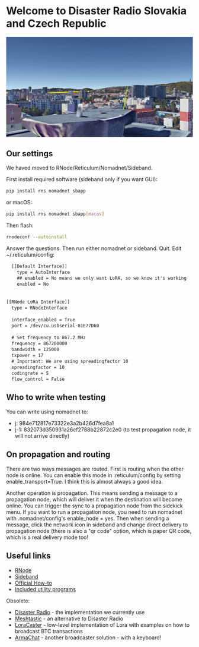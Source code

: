 # Welcome to Disaster Radio Slovakia and Czech Republic

![Cover image](disaster-radio-bratislava.jpg?a)

<!--
## Our connectivity

[View the map of Bratislava](https://umap.openstreetmap.fr/en/map/disaster-radio-sk-cz_495988)
-->

## Our settings

We haved moved to RNode/Reticulum/Nomadnet/Sideband.

First install required software (sideband only if you want GUI):

```bash
pip install rns nomadnet sbapp
```

or macOS:

```bash
pip install rns nomadnet sbapp[macos]
```

Then flash:

```bash
rnodeconf --autoinstall
```

Answer the questions. Then run either nomadnet or sideband. Quit. Edit ~/.reticulum/config:

```
  [[Default Interface]]
    type = AutoInterface
    ## enabled = No means we only want LoRA, so we know it's working
    enabled = No


[[RNode LoRa Interface]]
  type = RNodeInterface

  interface_enabled = True
  port = /dev/cu.usbserial-01E77D60

  # Set frequency to 867.2 MHz
  frequency = 867200000
  bandwidth = 125000
  txpower = 17
  # Important: We are using spreadingfactor 10
  spreadingfactor = 10
  codingrate = 5
  flow_control = False
```

## Who to write when testing

You can write using nomadnet to:

 - j: 984e712817e73322e3a2b426d7fea8a1
 - j-1: 832073d350931a26cf2788b22872c2e0 (to test propagation node, it will not arrive directly)

## On propagation and routing

There are two ways messages are routed. First is routing when the other node is online. You can enable this
mode in .reticulum/config by setting enable_transport=True. I think this is almost always a good idea.

Another operation is propagation. This means sending a message to a propagation node, which will deliver it
when the destination will become online. You can trigger the sync to a propagation node from the sidekick menu.
If you want to run a propagation node, you need to run nomadnet with .nomadnet/config's enable_node = yes. Then
when sending a message, click the network icon in sideband and change direct delivery to propagation node (there
is also a "qr code" option, which is paper QR code, which is a real delivery mode too!

## Useful links

 - [RNode](https://unsigned.io/rnode/)
 - [Sideband](https://unsigned.io/website/sideband/)
 - [Official How-to](https://unsigned.io/private-messaging-over-lora/)
 - [Included utility programs](https://reticulum.network/manual/using.html#included-utility-programs)

Obsolete:

 - [Disaster Radio](https://github.com/sudomesh/disaster-radio) - the implementation we currently use
 - [Meshtastic](https://www.meshtastic.org/) - an alternative to Disaster Radio
 - [LoraCaster](https://github.com/valerio-vaccaro/LoraCaster) - low-level implementation of Lora with examples on how to broadcast BTC transactions
 - [ArmaChat](https://hackaday.io/project/171790-armawatch-armachat-long-range-radio-messengers) - another broadcaster solution - with a keyboard!
